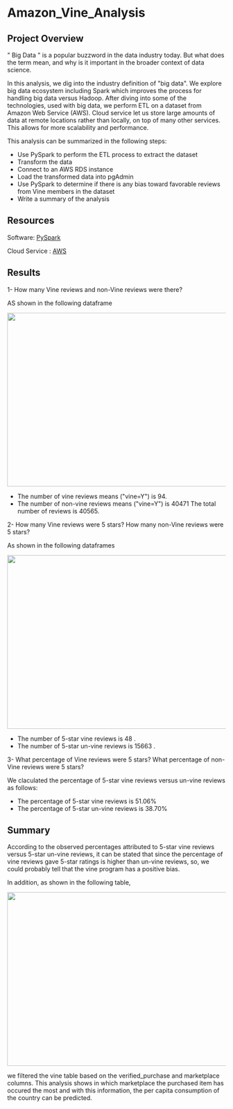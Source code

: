 # Amazon_Vine_Analysis

## Project Overview
" Big Data " is a popular buzzword in the data industry today. But what does the term mean, and why is it important in the broader
context of data science. 

In this analysis, we dig into the industry definition of "big data". We explore big data ecosystem including Spark which improves the 
process for handling big data versus Hadoop. After diving into some of the technologies, used with big data, we perform ETL on a dataset 
from Amazon Web Service (AWS). Cloud service let us store large amounts of data at remote locations rather than locally, on top of many other services.
This allows for more scalability and performance. 

This analysis can be summarized in the following steps:
- Use PySpark to perform the ETL process to extract the dataset 
- Transform the data
- Connect to an AWS RDS instance
- Load the transformed data into pgAdmin
- Use PySpark to determine if there is any bias toward favorable reviews from Vine members in the dataset 
- Write a summary of the analysis


## Resources
Software: [PySpark](https://colab.research.google.com/notebooks/welcome.ipynb)

Cloud Service : [AWS](https://aws.amazon.com/)


## Results
1- How many Vine reviews and non-Vine reviews were there?

AS shown in the following dataframe




<img src="" width="600" height="400"  />





- The number of vine reviews means ("vine=Y") is 94.
- The number of non-vine reviews means ("vine=Y") is 40471
The total number of reviews is 40565.

2- How many Vine reviews were 5 stars? How many non-Vine reviews were 5 stars?

As shown in the following dataframes




<img src="" width="600" height="400"  />






- The number of 5-star vine reviews is 48  .
- The number of 5-star un-vine reviews is 15663 .

3- What percentage of Vine reviews were 5 stars? What percentage of non-Vine reviews were 5 stars?

We claculated the percentage of 5-star vine reviews versus un-vine reviews as follows:

- The percentage of 5-star vine reviews is 51.06%
- The percentage of 5-star un-vine reviews is 38.70%




## Summary
According to the observed percentages attributed to 5-star vine reviews versus 5-star un-vine reviews, it can be stated that
since the percentage of vine reviews gave 5-star ratings is higher than un-vine reviews, so, we could probably tell that the vine
program has a positive bias. 

In addition, as shown in the following table, 




<img src="" width="600" height="400"  />




we filtered the vine table based on the verified_purchase and marketplace columns. 
This analysis shows in which marketplace the purchased item has occured the most and with this information, 
the per capita consumption of the country can be predicted. 







